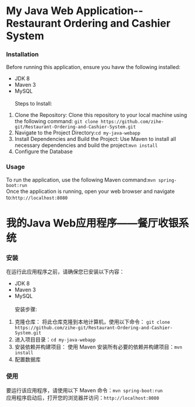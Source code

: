 # My Java Web Application--Restaurant Ordering and Cashier System
### Installation
Before running this application, ensure you havw the following installed:
* JDK 8
* Maven 3 
* MySQL <br><br>Steps to Install:
1. Clone the Repository: Clone this repository to your local machine using the following command:
```git clone https://github.com/zihe-git/Restaurant-Ordering-and-Cashier-System.git```
2. Navigate to the Project Directory:```cd my-java-webapp```
3. Install Dependencies and Build the Project: Use Maven to install all necessary dependencies and build the project:```mvn install```
4. Configure the Database
### Usage
To run the application, use the following Maven command:```mvn spring-boot:run```<br>
Once the application is running, open your web browser and navigate to:```http://localhost:8080```

# 我的Java Web应用程序——餐厅收银系统
### 安装
在运行此应用程序之前，请确保您已安装以下内容：
* JDK 8
* Maven 3 
* MySQL <br><br>安装步骤:
1. 克隆仓库： 将此仓库克隆到本地计算机，使用以下命令：
```git clone https://github.com/zihe-git/Restaurant-Ordering-and-Cashier-System.git```
2. 进入项目目录：```cd my-java-webapp```
3. 安装依赖并构建项目： 使用 Maven 安装所有必要的依赖并构建项目：```mvn install```
4. 配置数据库
### 使用
要运行该应用程序，请使用以下 Maven 命令：```mvn spring-boot:run```<br>
应用程序启动后，打开您的浏览器并访问：```http://localhost:8080```
